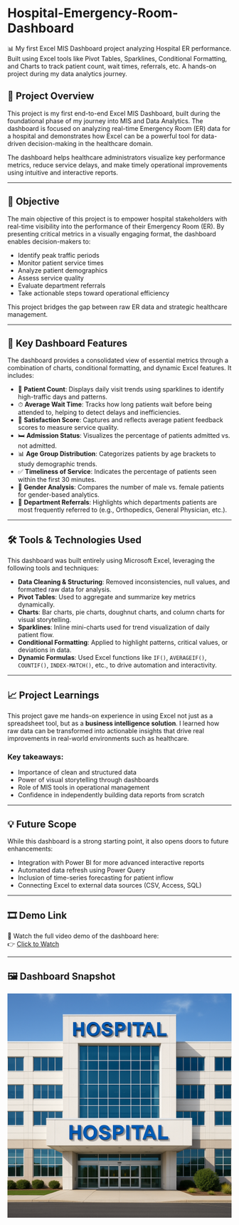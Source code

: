 # Hospital-Emergency-Room-Dashboard
📊 My first Excel MIS Dashboard project analyzing Hospital ER performance. Built using Excel tools like Pivot Tables, Sparklines, Conditional Formatting, and Charts to track patient count, wait times, referrals, etc. A hands-on project during my data analytics journey.

## 📌 Project Overview
This project is my first end-to-end Excel MIS Dashboard, built during the foundational phase of my journey into MIS and Data Analytics. The dashboard is focused on analyzing real-time Emergency Room (ER) data for a hospital and demonstrates how Excel can be a powerful tool for data-driven decision-making in the healthcare domain.

The dashboard helps healthcare administrators visualize key performance metrics, reduce service delays, and make timely operational improvements using intuitive and interactive reports.

---

## 🎯 Objective
The main objective of this project is to empower hospital stakeholders with real-time visibility into the performance of their Emergency Room (ER). By presenting critical metrics in a visually engaging format, the dashboard enables decision-makers to:

- Identify peak traffic periods  
- Monitor patient service times  
- Analyze patient demographics  
- Assess service quality  
- Evaluate department referrals  
- Take actionable steps toward operational efficiency

This project bridges the gap between raw ER data and strategic healthcare management.

---

## 🧩 Key Dashboard Features
The dashboard provides a consolidated view of essential metrics through a combination of charts, conditional formatting, and dynamic Excel features. It includes:

- 👥 **Patient Count**: Displays daily visit trends using sparklines to identify high-traffic days and patterns.  
- ⏱ **Average Wait Time**: Tracks how long patients wait before being attended to, helping to detect delays and inefficiencies.  
- 💬 **Satisfaction Score**: Captures and reflects average patient feedback scores to measure service quality.  
- 🛏 **Admission Status**: Visualizes the percentage of patients admitted vs. not admitted.  
- 📊 **Age Group Distribution**: Categorizes patients by age brackets to study demographic trends.  
- ✅ **Timeliness of Service**: Indicates the percentage of patients seen within the first 30 minutes.  
- 👫 **Gender Analysis**: Compares the number of male vs. female patients for gender-based analytics.  
- 🏥 **Department Referrals**: Highlights which departments patients are most frequently referred to (e.g., Orthopedics, General Physician, etc.).

---

## 🛠 Tools & Technologies Used
This dashboard was built entirely using Microsoft Excel, leveraging the following tools and techniques:

- **Data Cleaning & Structuring**: Removed inconsistencies, null values, and formatted raw data for analysis.  
- **Pivot Tables**: Used to aggregate and summarize key metrics dynamically.  
- **Charts**: Bar charts, pie charts, doughnut charts, and column charts for visual storytelling.  
- **Sparklines**: Inline mini-charts used for trend visualization of daily patient flow.  
- **Conditional Formatting**: Applied to highlight patterns, critical values, or deviations in data.  
- **Dynamic Formulas**: Used Excel functions like `IF()`, `AVERAGEIF()`, `COUNTIF()`, `INDEX-MATCH()`, etc., to drive automation and interactivity.

---

## 📈 Project Learnings
This project gave me hands-on experience in using Excel not just as a spreadsheet tool, but as a **business intelligence solution**. I learned how raw data can be transformed into actionable insights that drive real improvements in real-world environments such as healthcare.

### Key takeaways:
- Importance of clean and structured data  
- Power of visual storytelling through dashboards  
- Role of MIS tools in operational management  
- Confidence in independently building data reports from scratch  

---

## 💡 Future Scope
While this dashboard is a strong starting point, it also opens doors to future enhancements:

- Integration with Power BI for more advanced interactive reports  
- Automated data refresh using Power Query  
- Inclusion of time-series forecasting for patient inflow  
- Connecting Excel to external data sources (CSV, Access, SQL)

---

## 🎞️ Demo Link
🎥 Watch the full video demo of the dashboard here:  
👉 [Click to Watch](https://lnkd.in/eWDx8R-3)

---

## 🖼️ Dashboard Snapshot
![Hospital Emergency Room Dashboard](Hospital.png)